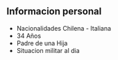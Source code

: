 ##  Informacion personal

- Nacionalidades Chilena - Italiana
- 34 Años
- Padre de una Hija
- Situacion militar al dia

